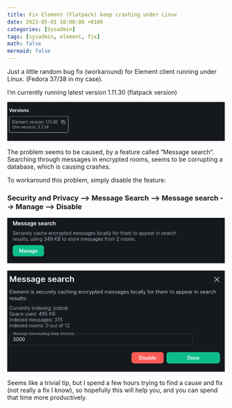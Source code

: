 ```yaml
---
title: Fix Element (Flatpack) keep crashing under Linux
date: 2023-05-01 10:00:00 +0100
categories: [Sysadmin]
tags: [sysadmin, element, fix]
math: false
mermaid: false
---
```


Just a little random bug fix (workaround) for Element client running under Linux. (Fedora 37/38 in my case).

I’m currently running latest version 1.11.30 (flatpack version)

![img-description](/assets/img/posts/2023-01-05-Fix-Element-keep-crashing.md/image-22.png)

The problem seems to be caused, by a feature called “Message search“. Searching through messages in encrypted rooms, seems to be corrupting a database, which is causing crashes.

To workaround this problem, simply disable the feature:

### Security and Privacy --> Message Search --> Message search --> Manage --> Disable

![img-description](/assets/img/posts/2023-01-05-Fix-Element-keep-crashing.md/image-20.png)

![img-description](/assets/img/posts/2023-01-05-Fix-Element-keep-crashing.md/image-21.png)

Seems like a trivial tip, but I spend a few hours trying to find a cause and fix (not really a fix I know), so hopefully this will help you, and you can spend that time more productively.